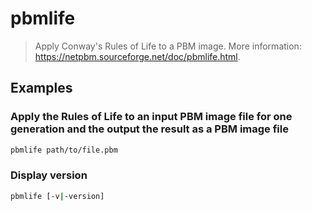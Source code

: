 # pbmlife

> Apply Conway's Rules of Life to a PBM image. More information: <https://netpbm.sourceforge.net/doc/pbmlife.html>.

## Examples

### Apply the Rules of Life to an input PBM image file for one generation and the output the result as a PBM image file

```bash
pbmlife path/to/file.pbm
```

### Display version

```bash
pbmlife [-v|-version]
```
